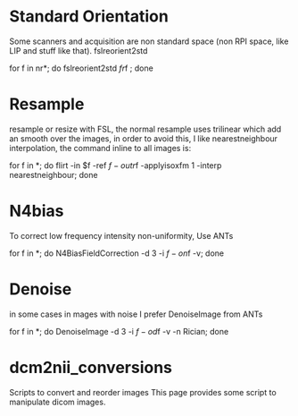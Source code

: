 
# Standard Orientation
Some scanners and acquisition are non standard space (non RPI space, like LIP and stuff like that).
fslreorient2std

for f in nr*; do fslreorient2std $f r$f ; done


# Resample 
resample or resize with FSL, the normal resample uses trilinear which add an smooth over the images, in order to avoid this, I like nearestneighbour interpolation, the command inline to all images is:

for f in *; do flirt -in $f -ref $f -out r$f -applyisoxfm 1 -interp nearestneighbour; done

# N4bias
To correct low frequency intensity non-uniformity, Use ANTs

for f in *; do N4BiasFieldCorrection -d 3 -i $f -o n$f -v; done

# Denoise
in some cases in mages with noise I prefer DenoiseImage from ANTs

for f in *; do DenoiseImage -d 3 -i $f -o d$f -v -n Rician; done


# dcm2nii_conversions
Scripts to convert and reorder images
This page provides some script to manipulate dicom images.
